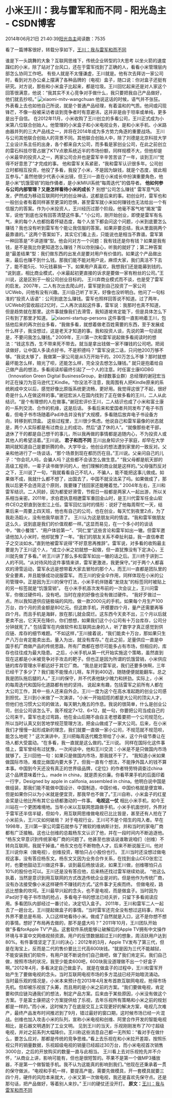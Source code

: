 
# 小米王川：我与雷军和而不同 - 阳光岛主 - CSDN博客

2014年06月21日 21:40:39[阳光岛主](https://me.csdn.net/sunboy_2050)阅读数：7535


看了一篇博客很好，转载分享如下，[王川：我与雷军和而不同](http://blog.ithomer.net/2014/06/every-lei-and-me-different/)

谁是下一头跳舞的大象？互联网思维下，传统企业转型的3大思考
以坐火箭的速度蹿红的小米，除了站对了台风口，还在于雷军找到了正确的人，看看小米管理层内部怎么协同工作吧。
有些人就是不太懂谦虚，王川就是。他有次去拜访一家公司时，看到对方办公桌上摆满了各种品牌的（电视）盒子，随口说：你对盒子还挺有研究。对方说，那些和小米盒子比起来，都是垃圾。王川回忆起来还是对人家这个回答很满意，他说：“我其实不关心竞争对手做什么，我只要把我自己产品做好，他们就去抄呗。”
![xiaomi-mitv-wangchuan](http://cdn.ithomer.net/wp-content/uploads/2014/06/xiaomi-mitv-wangchuan.jpg)
他说这话的时候，语气并不张狂。外表看上去也如他自己所说，就是个普通产品经理，有着温和的气质。他间或闪现锋芒，不像一般被采访者谈到竞争者时有意避讳，这并非是由于坦率或单纯，更多是出于自信。
在2012年11月，小米收购了王川创立的多看公司，王川正式成为小米第八位联合创始人。他管理的小米盒子和小米电视业务，是和小米手机、小米路由器并列的三大产品线之一，并将在2014年成为多方势力角逐的重要战场。
王川与公司其他联合创始人的背景不同。其他联合创始人中，除了刘德是北京科技大学工业设计系主任的出身，各个都来自大公司，而多看是家创业公司，在此之前创立的雷石科技尽管占据了KTV点歌系统近半的市场份额，同样规模不大，但他却是小米最早的投资人之一，两家公司合并也是雷军辛辛苦苦谈了一年，谈到王川“觉得不好意思了”才完成的事。
他和雷军关系紧密，“我和雷军认识很多年。公司创立时都相互投资，他投了多看，我投了小米，不是因为缺钱，就是个态度，彼此相互参与。”
虽然他很少代表小米出镜，但王川一直在小米成长中扮演重要角色，他是小米“饥饿营销”的始作俑者，是小米MIUI系统“每周迭代”的倡导者。
**他如何参与公司内部管理？又是怎样看待小米的成长？**
别想“公司怎么赚钱”
雷军意气风发，俨然成为移动互联网时代的创业神话，这都是后来的事。初创业时，雷军也和一般创业者有着同样甚至更深的恐惧，甚至雷军就小米如何赚钱也无法给出一个有信服力的答案。作为小米投资人，王川经历过那个阶段。他毫不客气地“揭发”雷军，说他“到底也没有回答清楚这件事。”
“小公司，刚开始创业，即使是雷军有名气，来的每个人也都抱着怀疑态度，每个人坐下都会问这个问题，小米到底要怎么赚钱？我也没有听到雷军有个能让我信服的答案。如果非要总结，我从里面挑两个最靠谱的。”
这两个答案如下，其实它们看上去，只能说也是相当不靠谱。雷军第一种回答是“不讲道理”型。他会问对方一个问题：我有钱还是你有钱？如果是我有钱，是不是我比你更知道怎么赚钱？所以你别操心，听我的就好了；第二种答案是“最差结果”型：我们做东西的出发点是要对用户有价值的。如果这个产品做出来，最后也赚不到什么钱。那我们能不能对用户说，麻烦大家，我们真活不下去了，能不能5元、10元钱募捐一下。如果用户真喜欢，我想我们还是能募到钱的。
“说到底，相比商业模式，小米最起初更直接的诉求是要做一家有粉丝的公司。”王川说，这是区别于一般公司创业目标的。
王川弃商业模式而不谈，也是受了雷军的启发。2007年，二人有次出去爬山时，雷军提到自己投资了一家公司UCWeb，问他有没有兴趣。王川自己听了半天，好像也没听明白。他问了一句标准的“投资人话语”：公司到底怎么赚钱。雷军也照样回答说不知道。过了两年，UCWeb的营收超过2亿时，二人再次谈起这件事，雷军说：我那时也真不知道，但是趋势就在那里。这件事就像我们去滑雪，我知道坡肯定能下，但是具体怎么下只有到了那里才知道。
![xiaomi-startup-persons](http://cdn.ithomer.net/wp-content/uploads/2014/06/xiaomi-startup-persons.jpeg)
这件事情一直影响着王川，包括他后来的再次创业多看，“我做多看，就想着做老百姓需要的东西，至于发展成什么样子，我没想过，这是老天才知道的事。我和投资人谈，先说的第一句话就是，不要问我怎么赚钱。”
2009年，王川第一次和雷军说起做多看阅读时的想法：“钱这东西，生不带来死不带去。就当是拿出钱做一家不赚钱的公司吧。把阅读做好，让中国人多读点好书，不是积德吗？”雷军没说二话，只问他200万够不够。“我说太够了，我做第一家公司是从5万开始干的。200万怎么不够？那时就想最坏能怎么样，赔光了呗，还能怎么样，完全没去想怎么赚钱。”
就只是抱着给自己做产品的想法，多看阅读却最终引起了一个人的注意。时任富士康IGDBG（Innovation Green Digital BusinessGroup，新绿数事业群）总经理的谢冠宏当时正在操刀为亚马逊代工Kindle。“你没法不注意，我周围有人把Kindle原来的系统刷成中文以后，感觉好像比原版系统更流畅，更好用。我觉得这很了不起，很好奇是什么人在做这样的事。”谢冠宏派人在国内找到了正在做多看的王川，二人从此结识。“是个有理想的人在做事。”谢冠宏评价王川，二人结识也成了小米和富士康的一系列交流、合作的机缘，这是后话。
多看后来和爱国者共同发布了电子书百看，但电子书市场随着iPad冲击并没有扩大规模，多看随后放弃电子书设备方向，转移到机顶盒。
这些过程里，王川很少焦虑。他说自己和雷军最像的状态就是，两个人实际都是有过商业上的成功，然后“退了休的人”。“就像那些老干部，退休了干的都是自己想干的事儿，所以我再做的事情都是追随内心，不为投资人或其他人的希望活着。”王川说。
**君子和而不同**
王川出身知识分子家庭，却早在大学期间就知道自己是要折腾的命。大学毕业，他创业的想法遭到家里的一致反对。父亲和他进行了一场谈话，“那个场景到现在都历历在目。”王川说。父亲问自己的儿子：“你会坑人吗，会骗人吗？这些都不会该怎么做生意。”
“我父母都是航天部的高级工程师，一辈子读书做学问的人，他们理解的商业就是这样的。”父母强烈反对之下，王川说了一句，“我就看看自己不坑人，不骗人，能不能把这事儿做成。如果做不成，我就什么都不想了，出国去了，中国不就没法呆了吗。如果做成了，那我以后更不会违背这个原则，我要赚了钱回家还能睡着觉。”
2004年左右，王川和雷军结识。二人同龄，因为都爱好滑雪，节假日一般都是两家人一起出游，所以关系相当亲密。2011年，求伯君执意相邀雷军重回金山时，是王川代雷军任金山软件CEO之职直到张宏江上任。雷军回忆当时的情形：说好了他每周帮忙一天，结果后来一周要上四天班，他也有自己的公司，也在创业，每天忙到夜里2点，为了我赴汤蹈火，没有他我早崩溃了。
王川认为这是朋友间的情谊。“我和雷军做朋友这么久，说到底是我们的价值观都一样。”这显而易见，在一个多小时的谈话中，“做小餐馆”、“用户体验第一”、“同仁堂”这些言论和雷军如出一辙。但雷军邀请他加入小米时，他却犹豫了一年。“我们的朋友关系不牵扯利益，我一直信奉君子之交淡如水。”直到他被雷军说得“不好意思再推辞”。雷军说，对多看的收购最主要是为了王川这个人，“成立小米之初就想一起做，但一直犹豫没有下定决心，王川就先做了多看。”
听王川讲了那么多和雷军如出一辙的话之后。王川终于讲到二人的不同。“从对待风险这件事情来讲，雷军更激进，我更保守。”对于两个人都喜欢的滑雪运动，雷军永远是想带着大家去冒险的那个人，而王川一直都是团队里的安全要素，并且能够成功说服雷军。
而王川的安全伞作用，同样体现在小米的公司管理中。正是因为王川的保守打法，小米手机伴随着“发烧友”的标签同时被贴上的另一标签就是“饥饿营销”。
在小米手机首次发布前的一次会议上，王川问雷军，你做过硬件吗，没有吧。当时在座的好像也没有做过硬件。
“我好歹做过一点。所以我知道供应链极端的风险。做一款2000元的手机，如果每个月生产100万台，四个月的资金额是80亿元。但这款手机，开模要四个月，量产还需要再等四个月。而且手机是海鲜，放在那儿就会腐烂。这东西今天卖不出，三个月以后就更卖不出，它天天在降价。你们想想，如果我们这个小公司有十万台库存，公司分分钟就死了。”
包括雷军在内做软件和互联网出身的人，听了数字才真正感觉到供应链、库存的细节难题。“不如这样，”王川接着说，“我们能卖十万台，那如果只生产八万台肯定能卖出去。量入为出，就没有库存。”
在此之前，足量供应一直是中国手机厂商做产品的传统思路，所有厂商都在想尽可能多占有市场，但相应的，库存也往往成为最大隐患。
之后，小米手机从第一代开始实施这个策略，虽然直到现在这都是小米被竞争对手攻击的靶子。但也正是因为所谓的饥饿营销，小米供应链的库存管理水平都远好于其它厂商。
“我总是对雷军说，我们还要多快啊，三年已经干了多少了？我们能不能慢点儿呀。车开到400迈，随随便便就能翻车。总之我是团队拖后腿的人。”
王川的保守，并不代表他缺少魄力和拼劲。实际上，小米的每周迭代和国际化道路都有他的坚持。
说起来有趣，包括雷军之前所有人都在大公司工作，其中一些人还来自外企。王川一度为这个在高水准起跑的创业公司感到担忧。王川到小米做了一次演讲，“小米一开始招揽的都是大公司的顶尖人才，但他们也习惯大公司的做法，每天朝九晚五的作息。我说的很简单，什么是创业公司，创业公司该怎么干。我不规定7×12、6×12，就一句，你要把公司当成自己的公司来干。雷军也走过弯路，他在金山后期不由自主老想着要把一个公司规范化，所以当时认真又刻苦地学规范管理方法，把金山做成了一家大公司。后来，在小米我们才慢慢一起形成新的理念，我们就要一直做一家小公司，不规范就不规范呗，能怎么地呢？”
这次演讲中，王川把每周迭代概念带给了小米，这个升级节奏让在场人都大受震动。“在多看，我一直就是这么做的。”王川说。
同样在国际化这件事情上，雷军曾经有过犹豫，一次闲谈中，他和王川交流：小米是不是只做国内市场就够了。王川回他一句：如果只是做国内市场，那我就不干了。
“我知道小米如果做国际市场，难度比做国内要大多了。但我一直有个想法，不能挣外国人的钱不算本事。中国到今天还没有真正的世界级品牌，《定位》的作者特劳特调查过china这个品牌意味着什么，made in china，就是质劣价廉。你看苹果手机的后面印着一行字，Designed by apple in califonia, assembled in china。他明白说中国是做组装，那我们能不能做中国设计、中国制造，中国价格，中国价格就是便宜嘛，但是如果你只以为小米就是便宜货，那我早也不做了。”王川自称，小米盒子的红星金奖是让他比所有其它业绩都激动的一件事。
**电视这一仗**
相比小米手机，如今王川站在一个更困难境地。当年小米以互联网思路做手机，小米手机面世时，外界对于雷军还半信半疑，但如今，用互联网思维做电视已比比皆是，甚至还有人抢在了小米前头，王川又如何破局？
对于电视行业，王川可不是个陌生的闯入者。早在1998年，王川第一家公司雷石就参与了微软的维纳斯计划，并和当时的家电厂商都有广泛接触。这也让创维的总裁杨东文认识了他，并在一段时间内不断追逐他。
“杨东文早意识到传统家电厂商的问题了。他甚至也放话说谁敢说咱们（创维）不转向互联网，我就干掉谁。”
杨东文也在不断物色人才。后来不断说服王川。他对王川说你来（做电视），创维投资，哪怕只占小股份也行。
王川当时还没想过做电视这事，没有答应杨东文。杨东文又因为业务合作关系，在找到金山CEO张宏江时，也要他鼓动王川做这件事，谈到最后杨放话说，如果王川做，创维哪怕只占10%的股份也可以。王川还是没有答应他，后来杨还找过雷军继续劝说。
“他这么执着，当然是意识到用互联网的方式改造传统企业是对的。但是他作为传统厂商，没有办法接受像小米这样硬件不赚钱的方式。”这件事才无疾而终。
但做电视，路远比想象的坎坷。王川最早兴起的念头，也不是电视，而是做盒子。当时因为iPad对于电子书市场的抢占，多看电子书的想法已经夭折，只留下多看阅读应用。多看团队内部经过一番讨论，决定切入盒子。
2011年，王川和雷军二人一起去了一趟台北，王川提起做盒子的事情。“当时雷军还完全没有想过这码事，所以外界不要总是布局、入口这样地看待小米。做成了自然就是入口，这不是你想不想的事情。想好了布局再去做的，那不是盛大吗？”
2011年10月，王川团队开始做“多看forApple TV”产品。这套软件系统能够让破解后的Apple TV拥有中文操作环境与丰富中文网络视频资源。用户的反馈数据超过王川的想象，周活跃用户达到80%。有件事情坚定了王川的决心：2012年的3月，Apple TV发布了第三代，但是在淘宝上，反而是二代的售价要比三代高600块钱。“就是因为三代不能越狱，不能安装我们的软件，有用户就不断说你们自己做吧，做了我们肯定买。我们自己做，按照市场的状况，我至少能卖600吧，600块我没道理做不出一个好盒子啊。”2012年4月，多看决定自己做盒子。
就是在做盒子的过程中，王川和雷军开始产生了要做电视的念头。当时互联网电视市场的多方混战已经开始暗流涌动。
当时最乐观的情况是，小米本来预计在2013年4月发布首款互联网电视，抢得市场先机。但却被乐视拔了头筹，而且用的是小米之前的方案。“我们要做电视，肯定要和供应链沟通我们的想法，制定产品方案。后来由于某些原因，小米没有做这个方案。于是富士康把这个方案提供给了乐视，去年乐视所有策略和小米之前的规划都是一样的。”而小米，这时候为了在底层交互上实现更好的解决方案，电视几次难产，最终产品发布时间推迟到了9月，错过最好的窗口期，这时候市场已经一片混战。创维也加入攻击小米的队列，宣称小米电视和创维、阿里合作开发的智能电视相比，是石器文明遇到了工业文明。
见到王川的当天，乐视刚刚发布了70寸超级电视，并对之前系列大幅降价。王川称这些消息自己都一无所知：“看对手在做什么，要怎么应对，那都是传统的竞争思维。”看上去乐视在和小米拉开差距，按照乐视公开的销量数据，乐视超级电视的销量已经超过30万台，而小米电视首次销售3000台，之后的开放购买的数量一直与此相当。
王川看上去对乐视抢先并不介怀，“从商业上讲，影响可能有，但也是很短暂的。苹果不是第一个做MP3播放器，不是第一个做智能手机。我不认为这能真的影响到我们。”他现在还秉承着一贯的保守做派，“电视和手机一样，要提高产能，需要先做模具，开一套模具就要三四个月，硬件的风险本来就大，小米又第一次做电视，我还是喜欢先保守点。还是那句话，把产品做好，等着别人来抄。”
王川的硬仗还没开打。
**原文：**[王川：我与雷军和而不同](http://blog.ithomer.net/2014/06/every-lei-and-me-different/)

